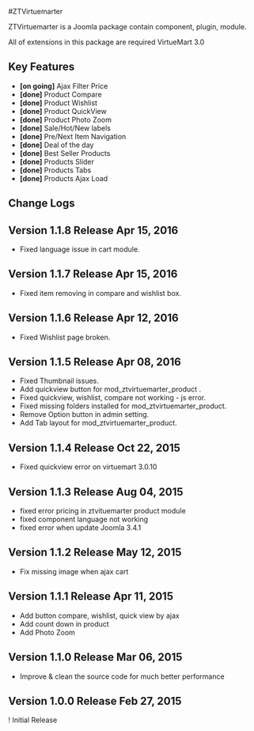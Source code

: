 #ZTVirtuemarter

ZTVirtuemarter is a Joomla package contain component, plugin, module.

All of extensions in this package are required VirtueMart 3.0

## Key Features

* __[on going]__ Ajax Filter Price
* __[done]__ Product Compare 
* __[done]__ Product Wishlist
* __[done]__ Product QuickView
* __[done]__ Product Photo Zoom
* __[done]__ Sale/Hot/New labels 
* __[done]__ Pre/Next Item Navigation
* __[done]__ Deal of the day
* __[done]__ Best Seller Products
* __[done]__ Products Slider
* __[done]__ Products Tabs
* __[done]__ Products Ajax Load



## Change Logs

## Version 1.1.8 Release Apr 15, 2016

* Fixed language issue in cart module.

## Version 1.1.7 Release Apr 15, 2016

* Fixed item removing in compare and wishlist box.


## Version 1.1.6 Release Apr 12, 2016

* Fixed Wishlist page broken.

## Version 1.1.5 Release Apr 08, 2016 

* Fixed Thumbnail issues.
* Add quickview button for mod_ztvirtuemarter_product .
* Fixed quickview, wishlist, compare not working - js error.
* Fixed missing folders installed for mod_ztvirtuemarter_product.
* Remove Option button in admin setting.
* Add Tab layout for mod_ztvirtuemarter_product.

## Version 1.1.4 Release Oct 22, 2015

* Fixed quickview error on virtuemart 3.0.10

## Version 1.1.3 Release Aug 04, 2015

* fixed error pricing in ztvituemarter product module
* fixed component language not working
* fixed error when update Joomla 3.4.1

## Version 1.1.2 Release May 12, 2015

* Fix missing image when ajax cart

## Version 1.1.1 Release Apr 11, 2015

* Add button compare, wishlist, quick view by ajax
* Add count down in product
* Add Photo Zoom

## Version 1.1.0 Release Mar 06, 2015

* Improve & clean the source code for much better performance 

## Version 1.0.0 Release Feb 27, 2015

! Initial Release
